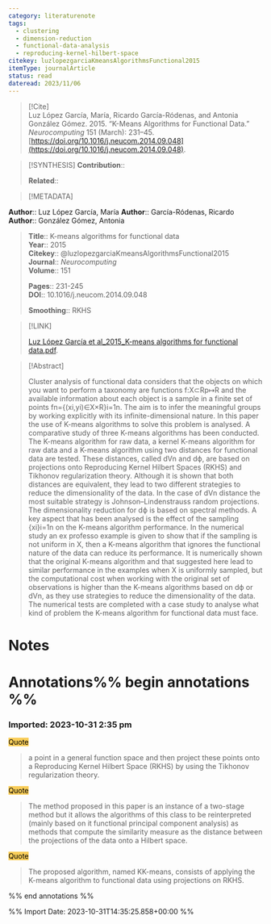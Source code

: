 ```yaml
---
category: literaturenote
tags:
  - clustering
  - dimension-reduction
  - functional-data-analysis
  - reproducing-kernel-hilbert-space
citekey: luzlopezgarciaKmeansAlgorithmsFunctional2015
itemType: journalArticle
status: read
dateread: 2023/11/06
---
```


> [!Cite]  
> Luz López García, María, Ricardo García-Ródenas, and Antonia González Gómez. 2015. “K-Means Algorithms for Functional Data.” _Neurocomputing_ 151 (March): 231–45. [https://doi.org/10.1016/j.neucom.2014.09.048](https://doi.org/10.1016/j.neucom.2014.09.048).

> [!SYNTHESIS] 
>**Contribution**::
>
>**Related**:: 
>

> [!METADATA]  
>
**Author**:: Luz López García, María
**Author**:: García-Ródenas, Ricardo
**Author**:: González Gómez, Antonia<br>
> **Title**:: K-means algorithms for functional data    
> **Year**:: 2015     
> **Citekey**:: @luzlopezgarciaKmeansAlgorithmsFunctional2015    
>**Journal**:: *Neurocomputing*    
>**Volume**:: 151    
>     
>    
>    
>     
> **Pages**:: 231-245    
>**DOI**:: 10.1016/j.neucom.2014.09.048    
>
>**Smoothing**:: RKHS

> [!LINK] 
>
> [Luz López García et al_2015_K-means algorithms for functional data.pdf](file:///Users/steven/Library/CloudStorage/GoogleDrive-steven.golovkine@ul.ie/My%20Drive/bibliography/Neurocomputing/2015/Luz%20López%20García%20et%20al_2015_K-means%20algorithms%20for%20functional%20data.pdf).

>[!Abstract]
>
>Cluster analysis of functional data considers that the objects on which you want to perform a taxonomy are functions f:X⊂Rp↦R and the available information about each object is a sample in a finite set of points fn={(xi,yi)∈X×R}i=1n. The aim is to infer the meaningful groups by working explicitly with its infinite-dimensional nature. In this paper the use of K-means algorithms to solve this problem is analysed. A comparative study of three K-means algorithms has been conducted. The K-means algorithm for raw data, a kernel K-means algorithm for raw data and a K-means algorithm using two distances for functional data are tested. These distances, called dVn and dϕ, are based on projections onto Reproducing Kernel Hilbert Spaces (RKHS) and Tikhonov regularization theory. Although it is shown that both distances are equivalent, they lead to two different strategies to reduce the dimensionality of the data. In the case of dVn distance the most suitable strategy is Johnson–Lindenstrauss random projections. The dimensionality reduction for dϕ is based on spectral methods. A key aspect that has been analysed is the effect of the sampling {xi}i=1n on the K-means algorithm performance. In the numerical study an ex professo example is given to show that if the sampling is not uniform in X, then a K-means algorithm that ignores the functional nature of the data can reduce its performance. It is numerically shown that the original K-means algorithm and that suggested here lead to similar performance in the examples when X is uniformly sampled, but the computational cost when working with the original set of observations is higher than the K-means algorithms based on dϕ or dVn, as they use strategies to reduce the dimensionality of the data. The numerical tests are completed with a case study to analyse what kind of problem the K-means algorithm for functional data must face.
>>


# Notes<br>
# Annotations%% begin annotations %%  
 
  
  
 
 
  
### Imported: 2023-10-31 2:35 pm  
  
  
<mark style="background-color: #f9cd59">Quote</mark>  
> a point in a general function space and then project these points onto a Reproducing Kernel Hilbert Space (RKHS) by using the Tikhonov regularization theory.
  
<mark style="background-color: #f9cd59">Quote</mark>  
> The method proposed in this paper is an instance of a two-stage method but it allows the algorithms of this class to be reinterpreted (mainly based on it functional principal component analysis) as methods that compute the similarity measure as the distance between the projections of the data onto a Hilbert space.
  
<mark style="background-color: #f9cd59">Quote</mark>  
> The proposed algorithm, named KK-means, consists of applying the K-means algorithm to functional data using projections on RKHS.
  
  
%% end annotations %%

%% Import Date: 2023-10-31T14:35:25.858+00:00 %%
